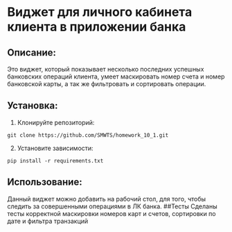 # Виджет для личного кабинета клиента в приложении банка
## Описание:
Это виджет, который показывает несколько последних успешных банковских операций клиента, умеет маскировать номер счета и номер банковской карты, а так же фильтровать и сортировать операции.
## Установка:
1. Клонируйте репозиторий:
```
git clone https://github.com/SMWTS/homework_10_1.git
```
2. Установите зависимости:
```
pip install -r requirements.txt
```
## Использование:
Данный виджет можно добавить на рабочий стол, для того, чтобы следить за совершенными операциями в ЛК банка.
##Тесты
Сделаны тесты корректной маскировки номеров карт и счетов, сортировки по дате и фильтра транзакций
